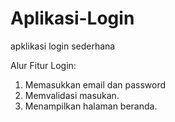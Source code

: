 # Aplikasi-Login
apklikasi login sederhana

Alur Fitur Login:
1. Memasukkan email dan password
2. Memvalidasi masukan.
3. Menampilkan halaman beranda.
